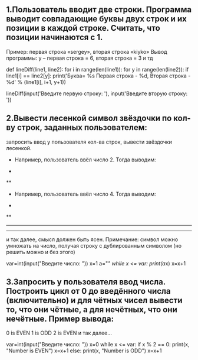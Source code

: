 ## 1.Пользователь вводит две строки. Программа выводит совпадающие буквы двух строк и их позиции в каждой строке. Считать, что позиции начинаются с 1.
Пример: первая строка «sergey», вторая строка «kiyko»
Вывод программы:
y – первая строка = 6, вторая строка = 3
и тд



def lineDiff(line1, line2):
    for i in range(len(line1)):
        for y in range(len(line2)):
            if line1[i] == line2[y]:
                print('Буква= %s  Первая строка - %d, Вторая строка - %d' % (line1[i], i+1, y+1))

lineDiff(input('Введите первую строку: '), input('Введите вторую строку: '))





## 2.Вывести лесенкой символ звёздочки по кол-ву строк, заданных пользователем:
запросить ввод у пользователя кол-ва строк, вывести звёздочки лесенкой.
- Например, пользователь ввёл число 2. Тогда выводим:
*
**
- Например, пользователь ввёл число 4. Тогда выводим:
*
**
***
****
и так далее, смысл должен быть ясен. 
Примечание: символ можно умножать на число, получая строку с дублированным символом 
(но решить можно и без этого)

 
var=int(input("Введите число: "))
x=1
a="*"
while x <= var:
    print(a*x)
    x=x+1
  
 





## 3.Запросить у пользователя ввод числа. Построить цикл от 0 до введённого числа (включительно) и для чётных чисел вывести то, что они чётные, а для нечётных, что они нечётные. Пример вывода:
0 is EVEN
1 is ODD
2 is EVEN
и так далее...

var=int(input("Введите число: "))
x=0
while x <= var:
    if x % 2 == 0:
        print(x, "Number is EVEN")
        x=x+1
    else:
        print(x, "Number is ODD")
        x=x+1